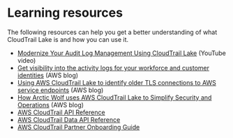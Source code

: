 # Learning resources<a name="lake-learning-resources"></a>

The following resources can help you get a better understanding of what CloudTrail Lake is and how you can use it\.
+ [Modernize Your Audit Log Management Using CloudTrail Lake](https://www.youtube.com/watch?v=aLkecCsHhxw) \(YouTube video\)
+ [Get visibility into the activity logs for your workforce and customer identities](http://aws.amazon.com/blogs/mt/get-visibility-into-the-activity-logs-for-your-workforce-and-customer-identities/) \(AWS blog\)
+ [Using AWS CloudTrail Lake to identify older TLS connections to AWS service endpoints](http://aws.amazon.com/blogs/mt/using-aws-cloudtrail-lake-to-identify-older-tls-connections-to-aws-service-endpoints/) \(AWS blog\)
+ [How Arctic Wolf uses AWS CloudTrail Lake to Simplify Security and Operations](http://aws.amazon.com/blogs/mt/how-arctic-wolf-uses-aws-cloudtrail-lake-to-simplify-security-and-operations/) \(AWS blog\)
+ [AWS CloudTrail API Reference](https://docs.aws.amazon.com/awscloudtrail/latest/APIReference/Welcome.html)
+ [AWS CloudTrail Data API Reference](https://docs.aws.amazon.com/awscloudtraildata/latest/APIReference/Welcome.html)
+ [AWS CloudTrail Partner Onboarding Guide](https://docs.aws.amazon.com/awscloudtrail/latest/partner-onboarding/cloudtrail-lake-partner-onboarding.html)